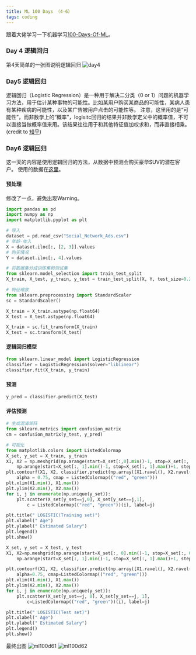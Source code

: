 ```yaml
---
title: ML 100 Days （4-6）
tags: coding
---
```


跟着大佬学习一下机器学习[100-Days-Of-ML](https://github.com/MLEveryday/100-Days-Of-ML-Code)。


### Day 4 逻辑回归
第4天简单的一张图说明逻辑回归
![day4](https://github.com/MachineLearning100/100-Days-Of-ML-Code/raw/master/Info-graphs/Day%204.jpg)


### Day5 逻辑回归
逻辑回归（Logistic Regression）是一种用于解决二分类（0 or 1）问题的机器学习方法，用于估计某种事物的可能性。比如某用户购买某商品的可能性，某病人患有某种疾病的可能性，以及某广告被用户点击的可能性等。 注意，这里用的是“可能性”，而非数学上的“概率”，logisitc回归的结果并非数学定义中的概率值，不可以直接当做概率值来用。该结果往往用于和其他特征值加权求和，而非直接相乘。(credit to [知乎](https://zhuanlan.zhihu.com/p/28408516))

### Day6 逻辑回归
这一天的内容是使用逻辑回归的方法，从数据中预测会购买豪华SUV的潜在客户。
使用的数据在[这里](https://github.com/Avik-Jain/100-Days-Of-ML-Code/blob/master/datasets/Social_Network_Ads.csv)。

#### 预处理
修改了一点，避免出现Warning。
```python
import pandas as pd
import numpy as np
import matplotlib.pyplot as plt

# 导入
dataset = pd.read_csv("Social_Network_Ads.csv")
# 年龄-收入
X = dataset.iloc[:, [2, 3]].values
# 购买情况
Y = dataset.iloc[:, 4].values

# 将数据集分成训练集和测试集
from sklearn.model_selection import train_test_split
X_train, X_test, y_train, y_test = train_test_split(X, Y, test_size=0.25, random_state=0)

# 特征缩放
from sklearn.preprocessing import StandardScaler
sc = StandardScaler()

X_train = X_train.astype(np.float64)
X_test = X_test.astype(np.float64)

X_train = sc.fit_transform(X_train)
X_test = sc.transform(X_test)
```

#### 逻辑回归模型

```python
from sklearn.linear_model import LogisticRegression
classifier = LogisticRegression(solver="liblinear")
classifier.fit(X_train, y_train)
```

#### 预测

```python
y_pred = classifier.predict(X_test)
```

#### 评估预测

```python
# 生成混淆矩阵
from sklearn.metrics import confusion_matrix
cm = confusion_matrix(y_test, y_pred)

# 可视化
from matplotlib.colors import ListedColormap
X_set, y_set = X_train, y_train
X1, X2 = np.meshgrid(np.arange(start=X_set[:,0].min()-1, stop=X_set[:, 0].max()+1, step=0.01),
	np.arange(start=X_set[:, 1].min()-1, stop=X_set[:, 1].max()+1, step=0.01))
plt.contourf(X1, X2, classifier.predict(np.array([X1.ravel(), X2.ravel()]).T).reshape(X1.shape),
	alpha = 0.75, cmap = ListedColormap(("red", "green")))
plt.xlim(X1.min(), X1.max())
plt.ylim(X2.min(), X2.max())
for i, j in enumerate(np.unique(y_set)):
	plt.scatter(X_set[y_set==j,0], X_set[y_set==j,1],
		c = ListedColormap(("red", "green"))(i), label=j)

plt.title(" LOGISTIC(Training set)")
plt.xlabel(" Age")
plt.ylabel(" Estimated Salary")
plt.legend()
plt.show()

X_set, y_set = X_test, y_test
X1, X2=np.meshgrid(np.arange(start=X_set[:, 0].min()-1, stop=X_set[:, 0].max()+1, step=0.01),
	np.arange(start=X_set[:, 1].min()-1, stop=X_set[:, 1].max()+1, step=0.01))

plt.contourf(X1, X2, classifier.predict(np.array([X1.ravel(), X2.ravel()]).T).reshape(X1.shape),
	alpha=0.75, cmap=ListedColormap(("red", "green")))
plt.xlim(X1.min(), X1.max())
plt.ylim(X2.min(), X2.max())
for i, j in enumerate(np.unique(y_set)):
	plt.scatter(X_set[y_set==j, 0], X_set[y_set==j, 1],
		c=ListedColormap(("red", "green"))(i), label=j)

plt.title(" LOGISTIC(Test set)")
plt.xlabel(" Age")
plt.ylabel(" Estimated Salary")
plt.legend()
plt.show()
```

最终出图
![ml100d61](https://raw.githubusercontent.com/pzweuj/pzweuj.github.io/master/downloads/imagesml100d6_1.jpg)
![ml100d62](https://raw.githubusercontent.com/pzweuj/pzweuj.github.io/master/downloads/imagesml100d6_2.jpg)

[-_-]:jing

